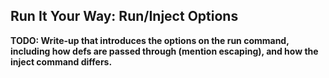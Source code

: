Run It Your Way: Run/Inject Options
-----------------------------------

**TODO: Write-up that introduces the options on the run command, including how defs are passed through (mention escaping), and how the inject command differs.**
